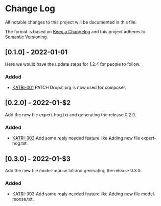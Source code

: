 
# Change Log

All notable changes to this project will be documented in this file.

The format is based on [Keep a Changelog](http://keepachangelog.com/)
and this project adheres to [Semantic Versioning](http://semver.org/).

## [0.1.0] - 2022-01-01
  
Here we would have the update steps for 1.2.4 for people to follow.

### Added

- [KATRI-001](http://tickets.ketri.github.com/browse/KATRI-001)
  PATCH Drupal.org is now used for composer.
## [0.2.0] - 2022-01-$2

Add the new file expert-hog.txt and generating the release 0.2.0.

### Added

- [KATRI-002](http://tickets.ketri.github.com/browse/KATRI-002)
  Add some realy needed feature like Adding new file expert-hog.txt.

## [0.3.0] - 2022-01-$3

Add the new file model-moose.txt and generating the release 0.3.0.

### Added

- [KATRI-003](http://tickets.ketri.github.com/browse/KATRI-003)
  Add some realy needed feature like Adding new file model-moose.txt.

